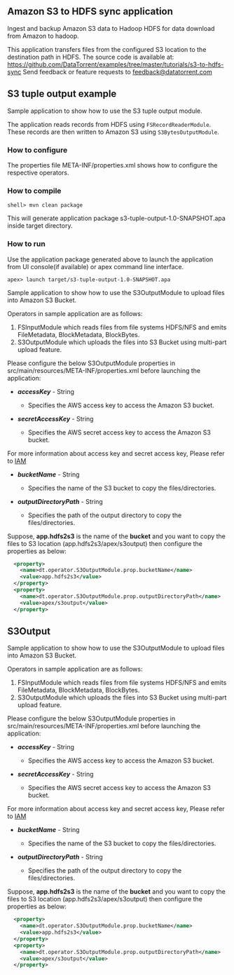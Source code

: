 ## Amazon S3 to HDFS sync application

Ingest and backup Amazon S3 data to Hadoop HDFS for data download from Amazon to hadoop. 
  
This application transfers files from the configured S3 location to the destination path in HDFS.
The source code is available at: https://github.com/DataTorrent/examples/tree/master/tutorials/s3-to-hdfs-sync
Send feedback or feature requests to feedback@datatorrent.com

## S3 tuple output example

Sample application to show how to use the S3 tuple output module.

The application reads records from HDFS using `FSRecordReaderModule`. 
These records are then written to Amazon S3 using `S3BytesOutputModule`.

### How to configure
The properties file META-INF/properties.xml shows how to configure the respective operators.

### How to compile
`shell> mvn clean package`

This will generate application package s3-tuple-output-1.0-SNAPSHOT.apa inside target directory.

### How to run
Use the application package generated above to launch the application from UI console(if available) or apex command line interface.

`apex> launch target/s3-tuple-output-1.0-SNAPSHOT.apa`

Sample application to show how to use the S3OutputModule to upload files into Amazon S3 Bucket.

Operators in sample application are as follows:
1) FSInputModule which reads files from file systems HDFS/NFS and emits FileMetadata, BlockMetadata, BlockBytes.
2) S3OutputModule which uploads the files into S3 Bucket using multi-part upload feature.

Please configure the below S3OutputModule properties in src/main/resources/META-INF/properties.xml before launching the application:

-   ***accessKey*** -   String
    -   Specifies the AWS access key to access the Amazon S3 bucket.
    
-   ***secretAccessKey***   -   String
    -   Specifies the AWS secret access key to access the Amazon S3 bucket.
    
For more information about access key and secret access key, Please refer to [IAM](http://docs.aws.amazon.com/IAM/latest/UserGuide/best-practices.html)
    
-   ***bucketName***    -   String
    -   Specifies the name of the S3 bucket to copy the files/directories.
    
-   ***outputDirectoryPath***   -   String
    -   Specifies the path of the output directory to copy the files/directories.
    
Suppose, **app.hdfs2s3** is the name of the **bucket** and you want to copy the files to S3 location (app.hdfs2s3/apex/s3output) then configure the properties as below:

```xml
  <property>
    <name>dt.operator.S3OutputModule.prop.bucketName</name>
    <value>app.hdfs2s3</value>
  </property>
  <property>
    <name>dt.operator.S3OutputModule.prop.outputDirectoryPath</name>
    <value>apex/s3output</value>
  </property>
```

## S3Output 

Sample application to show how to use the S3OutputModule to upload files into Amazon S3 Bucket.

Operators in sample application are as follows:
1) FSInputModule which reads files from file systems HDFS/NFS and emits FileMetadata, BlockMetadata, BlockBytes.
2) S3OutputModule which uploads the files into S3 Bucket using multi-part upload feature.

Please configure the below S3OutputModule properties in src/main/resources/META-INF/properties.xml before launching the application:

-   ***accessKey*** -   String
    -   Specifies the AWS access key to access the Amazon S3 bucket.
    
-   ***secretAccessKey***   -   String
    -   Specifies the AWS secret access key to access the Amazon S3 bucket.
    
For more information about access key and secret access key, Please refer to [IAM](http://docs.aws.amazon.com/IAM/latest/UserGuide/best-practices.html)
    
-   ***bucketName***    -   String
    -   Specifies the name of the S3 bucket to copy the files/directories.
    
-   ***outputDirectoryPath***   -   String
    -   Specifies the path of the output directory to copy the files/directories.
    
Suppose, **app.hdfs2s3** is the name of the **bucket** and you want to copy the files to S3 location (app.hdfs2s3/apex/s3output) then configure the properties as below:

```xml
  <property>
    <name>dt.operator.S3OutputModule.prop.bucketName</name>
    <value>app.hdfs2s3</value>
  </property>
  <property>
    <name>dt.operator.S3OutputModule.prop.outputDirectoryPath</name>
    <value>apex/s3output</value>
  </property>
```
